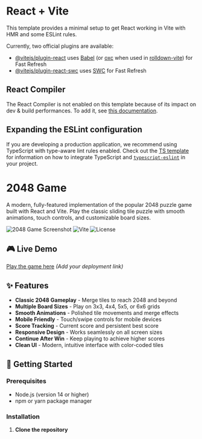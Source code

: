 # React + Vite

This template provides a minimal setup to get React working in Vite with HMR and some ESLint rules.

Currently, two official plugins are available:

- [@vitejs/plugin-react](https://github.com/vitejs/vite-plugin-react/blob/main/packages/plugin-react) uses [Babel](https://babeljs.io/) (or [oxc](https://oxc.rs) when used in [rolldown-vite](https://vite.dev/guide/rolldown)) for Fast Refresh
- [@vitejs/plugin-react-swc](https://github.com/vitejs/vite-plugin-react/blob/main/packages/plugin-react-swc) uses [SWC](https://swc.rs/) for Fast Refresh

## React Compiler

The React Compiler is not enabled on this template because of its impact on dev & build performances. To add it, see [this documentation](https://react.dev/learn/react-compiler/installation).

## Expanding the ESLint configuration

If you are developing a production application, we recommend using TypeScript with type-aware lint rules enabled. Check out the [TS template](https://github.com/vitejs/vite/tree/main/packages/create-vite/template-react-ts) for information on how to integrate TypeScript and [`typescript-eslint`](https://typescript-eslint.io) in your project.
 # 2048 Game

A modern, fully-featured implementation of the popular 2048 puzzle game built with React and Vite. Play the classic sliding tile puzzle with smooth animations, touch controls, and customizable board sizes.

![2048 Game Screenshot](https://img.shields.io/badge/React-18-blue) ![Vite](https://img.shields.io/badge/Vite-5-purple) ![License](https://img.shields.io/badge/License-MIT-green)

## 🎮 Live Demo

[Play the game here](#) _(Add your deployment link)_

## ✨ Features

- **Classic 2048 Gameplay** - Merge tiles to reach 2048 and beyond
- **Multiple Board Sizes** - Play on 3x3, 4x4, 5x5, or 6x6 grids
- **Smooth Animations** - Polished tile movements and merge effects
- **Mobile Friendly** - Touch/swipe controls for mobile devices
- **Score Tracking** - Current score and persistent best score
- **Responsive Design** - Works seamlessly on all screen sizes
- **Continue After Win** - Keep playing to achieve higher scores
- **Clean UI** - Modern, intuitive interface with color-coded tiles

## 🚀 Getting Started

### Prerequisites

- Node.js (version 14 or higher)
- npm or yarn package manager

### Installation

1. **Clone the repository**
```bash